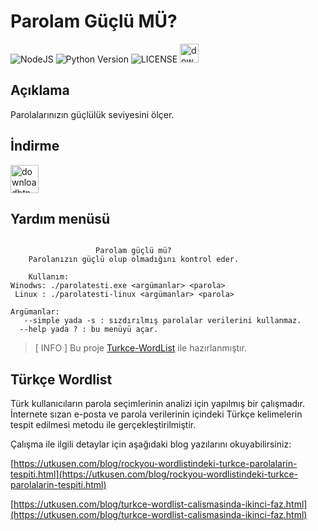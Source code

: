# Parolam Güçlü MÜ?
![NodeJS](https://img.shields.io/badge/Node.JS-%23378D3B.svg?style=for-the-badge&logo=node.js&logoColor=white) ![Python Version](https://img.shields.io/static/v1?label=Version&message=18.18.0&style=for-the-badge&labelColor=4BAE4F&color=2E7D32&logo=node.js&logoColor=ffffff) ![LICENSE](https://img.shields.io/static/v1?label=LICENSE&message=MIT&style=for-the-badge) [<img alt="downloadbtn" src="https://dabuttonfactory.com/button.png?t=İndir&f=Ubuntu-Bold&ts=30&tc=fff&hp=15&vp=15&c=6&bgt=unicolored&bgc=238636&bs=4&bc=37914a" height="30px">](https://github.com/sanalzio/parolam_guclu_mu/releases)

## Açıklama
Parolalarınızın güçlülük seviyesini ölçer.

## İndirme
[<img alt="downloadbtn" src="https://dabuttonfactory.com/button.png?t=İndir&f=Ubuntu-Bold&ts=30&tc=fff&hp=15&vp=15&c=6&bgt=unicolored&bgc=238636&bs=4&bc=37914a" height="45px">](https://github.com/sanalzio/parolam_guclu_mu/releases)

## Yardım menüsü
```

                   Parolam güçlü mü?
    Parolanızın güçlü olup olmadığını kontrol eder.

    Kullanım:
Winodws: ./parolatesti.exe <argümanlar> <parola>
 Linux : ./parolatesti-linux <argümanlar> <parola>

Argümanlar:
   --simple yada -s : sızdırılmış parolalar verilerini kullanmaz.
  --help yada ? : bu menüyü açar.

```

> [ INFO ]
> Bu proje [Turkce-WordList](https://github.com/utkusen/turkce-wordlist/) ile hazırlanmıştır.

## Türkçe Wordlist 

Türk kullanıcıların parola seçimlerinin analizi için yapılmış bir çalışmadır. İnternete sızan e-posta ve parola verilerinin içindeki Türkçe kelimelerin tespit edilmesi metodu ile gerçekleştirilmiştir.

Çalışma ile ilgili detaylar için aşağıdaki blog yazılarını okuyabilirsiniz: 

[https://utkusen.com/blog/rockyou-wordlistindeki-turkce-parolalarin-tespiti.html](https://utkusen.com/blog/rockyou-wordlistindeki-turkce-parolalarin-tespiti.html)

[https://utkusen.com/blog/turkce-wordlist-calismasinda-ikinci-faz.html](https://utkusen.com/blog/turkce-wordlist-calismasinda-ikinci-faz.html)

